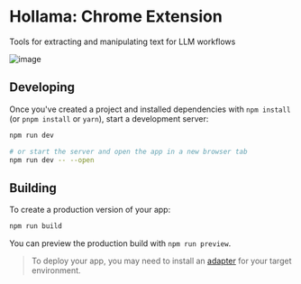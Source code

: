 # Hollama: Chrome Extension

Tools for extracting and manipulating text for LLM workflows

![image](https://github.com/fmaclen/hollama-extension/assets/1434675/59a5d969-8788-4658-a104-7f06a3f65814)


## Developing

Once you've created a project and installed dependencies with `npm install` (or `pnpm install` or `yarn`), start a development server:

```bash
npm run dev

# or start the server and open the app in a new browser tab
npm run dev -- --open
```

## Building

To create a production version of your app:

```bash
npm run build
```

You can preview the production build with `npm run preview`.

> To deploy your app, you may need to install an [adapter](https://kit.svelte.dev/docs/adapters) for your target environment.
